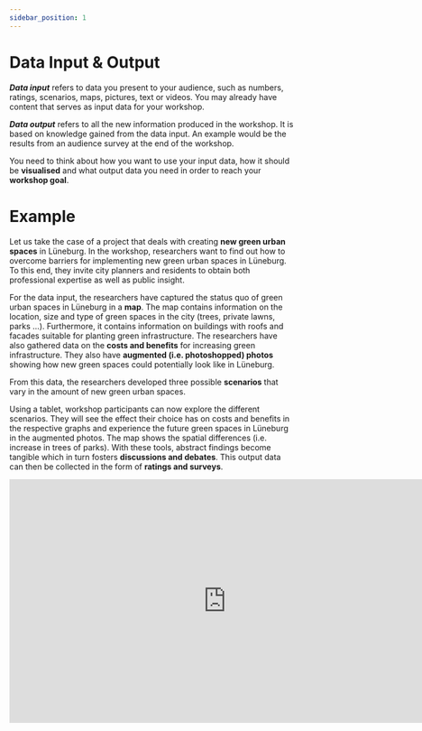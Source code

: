 ```yaml
---
sidebar_position: 1
---
```


# Data Input & Output

***Data input*** refers to data you present to your audience, 
such as numbers, ratings, scenarios, maps, pictures, text or videos.
You may already have content that serves as input data for your workshop.

***Data output*** refers to all the new information produced in the workshop.
It is based on knowledge gained from the data input.
An example would be the results from an audience survey at the end of the workshop.

You need to think about how you want to use your input data,
how it should be **visualised** and what output data you need in order to reach your **workshop goal**.

# Example
Let us take the case of a project that deals with creating **new green urban spaces** in Lüneburg.
In the workshop, researchers want to find out how to overcome barriers for implementing new green urban spaces in Lüneburg.
To this end, they invite city planners and residents to obtain both professional expertise as well as public insight.

For the data input, the researchers have captured the status quo of green urban spaces in Lüneburg in a **map**.
The map contains information on the location, size and type of green spaces in the city
(trees, private lawns, parks …). Furthermore, it contains information on buildings with roofs and facades
suitable for planting green infrastructure.
The researchers have also gathered data on the **costs and benefits** for increasing green infrastructure.
They also have **augmented (i.e. photoshopped) photos** showing how new green spaces could potentially
look like in Lüneburg.

From this data, the researchers developed three possible **scenarios** that vary in the amount of new green urban spaces.

Using a tablet, workshop participants can now explore the different scenarios.
They will see the effect their choice has on costs and benefits in the respective graphs and experience the future green
spaces in Lüneburg in the augmented photos. The map shows the spatial differences (i.e. increase in trees of parks).
With these tools, abstract findings become tangible which in turn fosters **discussions and debates**.
This output data can then be collected in the form of **ratings and surveys**.

<iframe width="768" height="432" src="https://miro.com/app/live-embed/uXjVPv3HUyE=/?moveToViewport=-849,-243,2000,294&embedId=949741088143" frameborder="0" scrolling="no" allow="fullscreen; clipboard-read; clipboard-write" allowfullscreen></iframe>